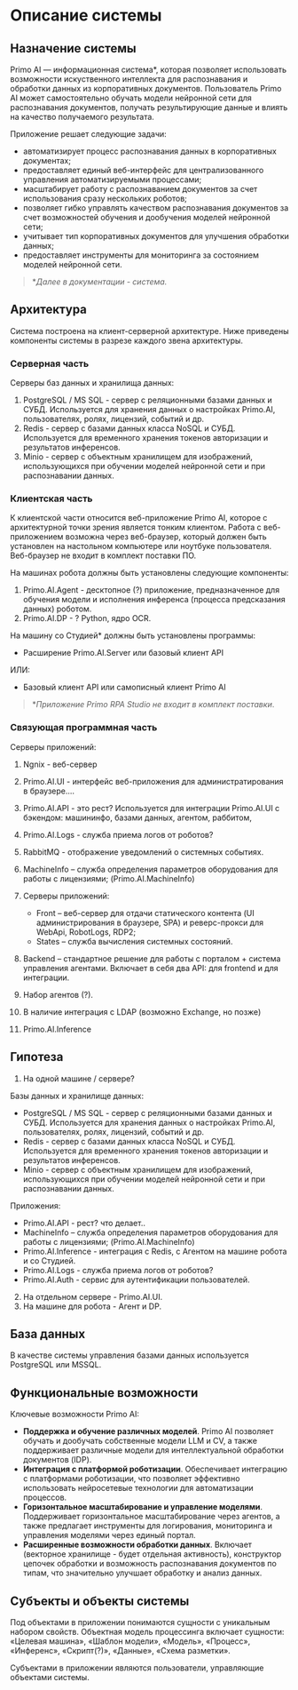 # Описание системы

## Назначение системы

Primo AI — информационная система\*, которая позволяет использовать возможности искуственного интеллекта для распознавания и обработки данных из корпоративных документов. Пользователь Primo AI может самостоятельно обучать модели нейронной сети для распознавания документов, получать результирующие данные и влиять на качество получаемого результата. 

Приложение решает следующие задачи:
* автоматизирует процесс распознавания данных в корпоративных документах;
* предоставляет единый веб-интерфейс для централизованного управления автоматизируемыми процессами;
* масштабирует работу с распознаванием документов за счет использования сразу нескольких роботов;
* позволяет гибко управлять качеством распознавания документов за счет возможностей обучения и дообучения моделей нейронной сети;
* учитывает тип корпоративных документов для улучшения обработки данных;
* предоставляет инструменты для мониторинга за состоянием моделей нейронной сети.

> \**Далее в документации - *система*.*


## Архитектура

Система построена на клиент-серверной архитектуре. Ниже приведены компоненты системы в разрезе каждого звена архитектуры. 

### Серверная часть

Серверы баз данных и хранилища данных:
1. PostgreSQL / MS SQL - сервер с реляционными базами данных и СУБД. Используется для хранения данных о настройках Primo.AI, пользователях, ролях, лицензий, событий и др.
2. Redis - сервер с базами данных класса NoSQL и СУБД. Используется для временного хранения токенов авторизации и результатов инференсов.
3. Minio - сервер с объектным хранилищем для изображений, использующихся при обучении моделей нейронной сети и при распознавании данных. 

### Клиентская часть
К клиентской части относится веб-приложение Primo AI, которое с архитектурной точки зрения является тонким клиентом. Работа с веб-приложением возможна через веб-браузер, который должен быть установлен на настольном компьютере или ноутбуке пользователя. Веб-браузер не входит в комплект поставки ПО.

На машинах робота должны быть установлены следующие компоненты:
1. Primo.AI.Agent - десктопное (?) приложение, предназначенное для обучения модели и исполнения инференса (процесса предсказания данных) роботом.
1. Primo.AI.DP - ? Python, ядро OCR. 

На машину со Студией\* должны быть установлены программы:
* Расширение Primo.AI.Server или базовый клиент API

ИЛИ:

* Базовый клиент API или самописный клиент Primo AI

> \**Приложение Primo RPA Studio не входит в комплект поставки*.


### Связующая программная часть
Серверы приложений:
1. Ngnix - веб-сервер
1. Primo.AI.UI - интерфейс веб-приложения для администратирования в браузере....
1. Primo.AI.API - это рест? Используется для интеграции Primo.AI.UI с бэкендом: машининфо, базами данных, агентом, раббитом,
1. Primo.AI.Logs - служба приема логов от роботов?
1. RabbitMQ - отображение уведомлений о системных событиях.
1. MachineInfo – служба определения параметров оборудования для работы с лицензиями; (Primo.AI.MachineInfo)



1. Серверы приложений:
    * Front – веб-сервер для отдачи статического контента (UI администрирования в браузере, SPA) и реверс-прокси для WebApi, RobotLogs, RDP2;
    * States – служба вычисления системных состояний.
1.	Backend – стандартное решение для работы с порталом + система управления агентами. Включает в себя два API: для frontend и для интеграции.
1.	Набор агентов (?).
1.	В наличие интеграция с LDAP (возможно Exchange, но позже)
1. Primo.AI.Inference


## Гипотеза

1. На одной машине / сервере?

  Базы данных и хранилище данных:
  * PostgreSQL / MS SQL - сервер с реляционными базами данных и СУБД. Используется для хранения данных о настройках Primo.AI, пользователях, ролях, лицензий, событий и др.
  * Redis - сервер с базами данных класса NoSQL и СУБД. Используется для временного хранения токенов авторизации и результатов инференсов.
  * Minio - сервер с объектным хранилищем для изображений, использующихся при обучении моделей нейронной сети и при распознавании данных.

  Приложения:
  * Primo.AI.API - рест? что делает..
  * MachineInfo – служба определения параметров оборудования для работы с лицензиями; (Primo.AI.MachineInfo)
  * Primo.AI.Inference - интеграция с Redis, с Агентом на машине робота и со Студией.
  * Primo.AI.Logs - служба приема логов от роботов?
  * Primo.AI.Auth - сервис для аутентификации пользователей. 


2. На отдельном сервере - Primo.AI.UI.
3. На машине для робота - Агент и DP. 




## База данных

В качестве системы управления базами данных используется PostgreSQL или MSSQL.




## Функциональные возможности

Ключевые возможности Primo AI:
* **Поддержка и обучение различных моделей**. Primo AI позволяет обучать и дообучать собственные модели LLM и CV, а также поддерживает различные модели для интеллектуальной обработки документов (IDP).
* **Интеграция с платформой роботизации**. Обеспечивает интеграцию с платформами роботизации, что позволяет эффективно использовать нейросетевые технологии для автоматизации процессов.
* **Горизонтальное масштабирование и управление моделями**. Поддерживает горизонтальное масштабирование через агентов, а также предлагает инструменты для логирования, мониторинга и управления моделями через единый портал.
* **Расширенные возможности обработки данных**. Включает (векторное хранилище - будет отдельная активность), конструктор цепочек обработки и возможность распознавания документов по типам, что значительно улучшает обработку и анализ данных.






## Субъекты и объекты системы

Под объектами в приложении понимаются сущности с уникальным набором свойств. Объектная модель процессинга включает сущности: «Целевая машина», «Шаблон модели», «Модель», «Процесс», «Инференс», «Скрипт(?)», «Данные», «Схема разметки».

Субъектами в приложении являются пользователи, управляющие объектами системы.
